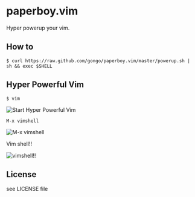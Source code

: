 # paperboy.vim

Hyper powerup your vim.

## How to

    $ curl https://raw.github.com/gongo/paperboy.vim/master/powerup.sh | sh && exec $SHELL

## Hyper Powerful Vim

    $ vim

![Start Hyper Powerful Vim](https://cacoo.com/diagrams/Wxwu4zr9QzlbLf6H-8D283.png)

    M-x vimshell

![M-x vimshell](https://cacoo.com/diagrams/Wxwu4zr9QzlbLf6H-47BD1.png)

Vim shell!!

![vimshell!!](https://cacoo.com/diagrams/Wxwu4zr9QzlbLf6H-A3A28.png)

## License

see LICENSE file
